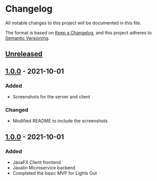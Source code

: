 # Changelog
All notable changes to this project will be documented in this file.

The format is based on [Keep a Changelog](https://keepachangelog.com/en/1.0.0/),
and this project adheres to [Semantic Versioning](https://semver.org/spec/v2.0.0.html).

## [Unreleased]

## [1.0.0] - 2021-10-01
### Added
- Screenshots for the server and client

### Changed
- Modified README to include the screenshots

## [1.0.0] - 2021-10-01
### Added
- JavaFX Client frontend
- Javalin Microservice backend
- Completed the basic MVP for Lights Out

[Unreleased]: https://github.com/grifisaa/java_lights_out/compare/v1.0.1...HEAD
[1.0.1]: https://github.com/grifisaa/java_lights_out/compare/v1.0.0...v1.0.1
[1.0.0]: https://github.com/grifisaa/java_lights_out/v1.0.0


